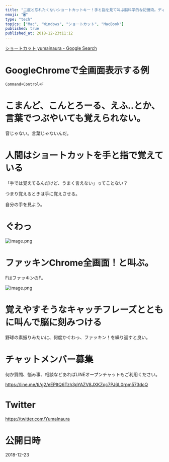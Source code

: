 ```yaml
---
title: "二度と忘れたくないショートカットキー！手と指を見て叫ぶ脳科学的な記憶術。ディスプレイを見てつぶやくようでは初心者だぜ？"
emoji: "🖥"
type: "tech"
topics: ["Mac", "Windows", "ショートカット", "MacBook"]
published: true
published_at: 2018-12-23t11:12
---
```



[ショートカット yumainaura - Google Search](https://www.google.co.jp/search?q=%E3%82%B7%E3%83%A7%E3%83%BC%E3%83%88%E3%82%AB%E3%83%83%E3%83%88+yumainaura&oq=%E3%82%B7%E3%83%A7%E3%83%BC%E3%83%88%E3%82%AB%E3%83%83%E3%83%88+yumainaura&aqs=chrome..69i57j69i60l3.4747j0j7&sourceid=chrome&ie=UTF-8)

# GoogleChromeで全画面表示する例

`Command+Control+F`

# こまんど、こんとろーる、えふ‥とか、言葉でつぶやいても覚えられない。

音じゃない。言葉じゃないんだ。

# 人間はショートカットを手と指で覚えている

「手では覚えてるんだけど、うまく言えない」ってことない？

つまり覚えるときは手に覚えさせる。

自分の手を見よう。

# ぐわっ

![image.png](https://qiita-image-store.s3.amazonaws.com/0/89618/bc1c95ea-7cc2-8a70-141e-7130c4b83add.png)


# ファッキンChrome全画面！と叫ぶ。

FはファッキンのF。

![image.png](https://qiita-image-store.s3.amazonaws.com/0/89618/721450de-d8d0-8a34-d44e-5fbd178af42d.png)

# 覚えやすそうなキャッチフレーズとともに叫んで脳に刻みつける

野球の素振りみたいに、何度かぐわっ、ファッキン！を繰り返すと良い。









<!-- Update From Qiita API -->

# チャットメンバー募集


何か質問、悩み事、相談などあればLINEオープンチャットもご利用ください。

https://line.me/ti/g2/eEPltQ6Tzh3pYAZV8JXKZqc7PJ6L0rpm573dcQ





# Twitter


https://twitter.com/YumaInaura


<!-- Update From Qiita API -->



# 公開日時

2018-12-23
